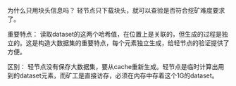 为什么只用块头信息吗？
轻节点只下载块头，就可以查验是否符合挖矿难度要求了。

重要特点：
读取dataset的这两个哈希值，在位置上是关联的，但生成的过程是独立的。这是构造大数据集的重要特点，每个元素独立生成，给轻节点的验证提供了方便。

区别：
轻节点没有保存大数据集，要从cache重新生成。轻节点是临时计算出用到的dataset元素，而矿工是直接访存，必须在内存中存着这个1G的dataset。

